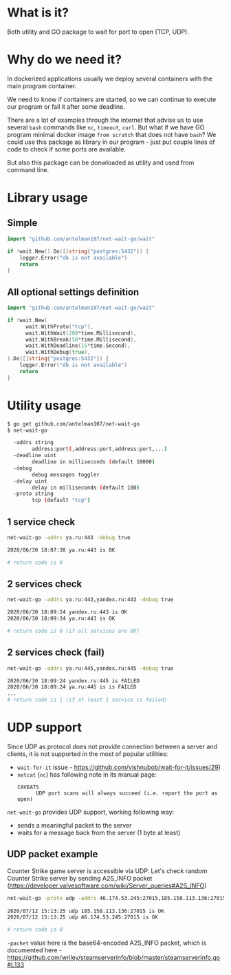 # What is it?
Both utility and GO package to wait for port to open (TCP, UDP).

# Why do we need it?

In dockerized applications usually we deploy 
several containers with the main program container.

We need to know if containers are started, so we
can continue to execute our program or fail it after some deadline.

There are a lot of examples through the internet 
that advise us to use several `bash` commands like `nc`, `timeout`, `curl`. But what if we have GO program minimal docker image `from scratch` that does not have `bash`? We could use this package as library in our program - just put couple lines of code to check if some ports are available.

But also this package can be donwloaded as utility and used from command line.

# Library usage

## Simple
```GO
import "github.com/antelman107/net-wait-go/wait"

if !wait.New().Do([]string{"postgres:5432"}) {
    logger.Error("db is not available")
    return
}
```

## All optional settings definition
```GO
import "github.com/antelman107/net-wait-go/wait"

if !wait.New(
      wait.WithProto("tcp"),
      wait.WithWait(200*time.Millisecond),
      wait.WithBreak(50*time.Millisecond),
      wait.WithDeadline(15*time.Second),
      wait.WithDebug(true),
).Do([]string{"postgres:5432"}) {
    logger.Error("db is not available")
    return
}
```

# Utility usage

```bash
$ go get github.com/antelman107/net-wait-go
$ net-wait-go

  -addrs string
        address:port(,address:port,address:port,...)
  -deadline uint
        deadline in milliseconds (default 10000)
  -debug
        debug messages toggler
  -delay uint
        delay in milliseconds (default 100)
  -proto string
        tcp (default "tcp")
```

## 1 service check
```bash
net-wait-go -addrs ya.ru:443 -debug true

2020/06/30 18:07:38 ya.ru:443 is OK

# return code is 0
```

## 2 services check
```bash
net-wait-go -addrs ya.ru:443,yandex.ru:443 -debug true

2020/06/30 18:09:24 yandex.ru:443 is OK
2020/06/30 18:09:24 ya.ru:443 is OK

# return code is 0 (if all services are OK)
```

## 2 services check (fail)
```bash
net-wait-go -addrs ya.ru:445,yandex.ru:445 -debug true

2020/06/30 18:09:24 yandex.ru:445 is FAILED
2020/06/30 18:09:24 ya.ru:445 is is FAILED
...
# return code is 1 (if at least 1 service is failed)
```

# UDP support
Since UDP as protocol does not provide connection between a server and clients,
it is not supported in the most of popular
utilities:
 - `wait-for-it` issue - https://github.com/vishnubob/wait-for-it/issues/29)
 - `netcat` (`nc`) has following note in its manual page:
     ```
    CAVEATS
           UDP port scans will always succeed (i.e. report the port as open)
    ```
   
`net-wait-go` provides UDP support, working following way:
 - sends a meaningful packet to the server
 - waits for a message back from the server (1 byte at least)
 
## UDP packet example
Counter Strike game server is accessible via UDP.
Let's check random Counter Strike server
 by sending A2S_INFO packet (https://developer.valvesoftware.com/wiki/Server_queries#A2S_INFO)
 
```bash
net-wait-go -proto udp -addrs 46.174.53.245:27015,185.158.113.136:27015 -packet '/////1RTb3VyY2UgRW5naW5lIFF1ZXJ5AA==' -debug true
 
2020/07/12 15:13:25 udp 185.158.113.136:27015 is OK
2020/07/12 15:13:25 udp 46.174.53.245:27015 is OK

# return code is 0
```

`-packet` value here is the base64-encoded A2S_INFO packet, which is documented here - https://github.com/wriley/steamserverinfo/blob/master/steamserverinfo.go#L133

